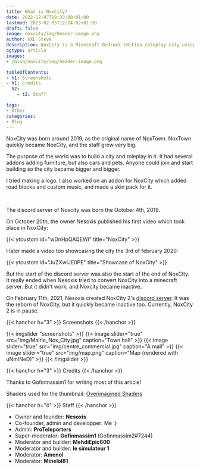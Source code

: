 ```yaml
---
title: What is NoxCity?
date: 2022-12-07T19:33:08+01:00
lastmod: 2023-02-05T12:24:02+01:00
draft: false
image: noxcity/img/header-image.png
author: XXL Steve
description: NoxCity is a Minecraft Bedrock Edition roleplay city using various different addons.
ogtype: article
images:
- /blog/noxcity/img/header-image.png

tableOfContents:
- h1: Screenshots
- h1: Credits
  h2:
    - t2: Staff

tags:
- Other
categories:
- Blog
---
```


NoxCity was born around 2019, as the original name of NoxTown. NoxTown quickly became NoxCity, and the staff grew very big.

The purpose of the world was to build a city and roleplay in it. It had several addons adding furniture, but also cars and pets. Anyone could join and start building so the city became bigger and bigger.

I tried making a logo.
I also worked on an addon for NoxCity which added road blocks and custom music, and made a skin pack for it.

&nbsp;

The discord server of Noxcity was born the October 4th, 2019.

On October 20th, the owner Nesoxis published his first video which took place in NoxCity:

{{< ytcustom id="wDnHpQAQEWI" title="NoxCity" >}}

I later made a video too showcasing the city the 3rd of february 2020:

{{< ytcustom id="JuZXwlJE0PE" title="Showcase of NoxCity" >}}

But the start of the discord server was also the start of the end of NoxCity. It really ended when Nesoxis tried to convert NoxCity into a minecraft server. But it didn't work, and Noxcity became inactive.

On February 11th, 2021, Nesoxis created NoxCity 2's [discord server](https://discord.gg/ZjpkXj37tJ). It was the reborn of NoxCity, but it quickly became inactive too. Currently, NoxCity 2 is in pause.

{{< hanchor h="3" >}}
Screenshots
{{< /hanchor >}}

{{< imgslider "screenshots" >}}
    {{< image slider="true" src="img/Mairie_Nox_City.jpg" caption="Town hall" >}}
    {{< image slider="true" src="img/centre_commercial.jpg" caption="A mall" >}}
    {{< image slider="true" src="img/map.png" caption="Map (rendered with uNmINeD)" >}}
{{< /imgslider >}}


{{< hanchor h="3" >}}
Credits
{{< /hanchor >}}

Thanks to Gofinmassim1 for writing most of this article!

Shaders used for the thumbnail: [Overimagined Shaders](https://github.com/isuewo/OverimaginedShaders)

{{< hanchor h="4" >}}
Staff
{{< /hanchor >}}

- Owner and founder: **Nesoxis**
- Co-founder, admin and developper: Me :)
- Admin: **ProTeleporters**
- Super-moderator: **Gofinmassim1** (Gofinmassim2#7244)
- Moderator and builder: **MehdiEpic600**
- Moderator and builder: **le simulateur 1**
- Moderator: **Amenol**
- Moderator: **Minelol81**
